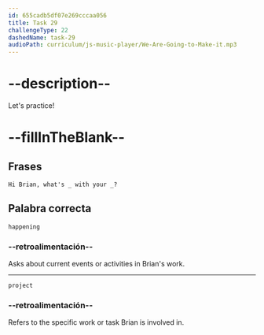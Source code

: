 ```yaml
---
id: 655cadb5df07e269cccaa056
title: Task 29
challengeType: 22
dashedName: task-29
audioPath: curriculum/js-music-player/We-Are-Going-to-Make-it.mp3
---
```


<!--
AUDIO REFERENCE: 
Amy: Hi Brian, what's hapening with your projects?
-->

# --description--

Let's practice!

# --fillInTheBlank--

## Frases

`Hi Brian, what's _ with your _?`

## Palabra correcta

`happening`

### --retroalimentación--

Asks about current events or activities in Brian's work.

---

`project`

### --retroalimentación--

Refers to the specific work or task Brian is involved in.
